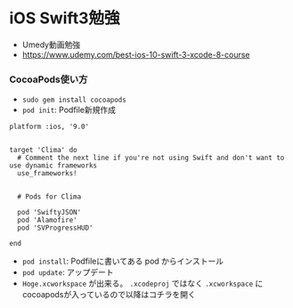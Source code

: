 # iOS Swift3勉強
- Umedy動画勉強
- https://www.udemy.com/best-ios-10-swift-3-xcode-8-course


### CocoaPods使い方
- `sudo gem install cocoapods`
- `pod init`: Podfile新規作成

```
platform :ios, '9.0'


target 'Clima' do
  # Comment the next line if you're not using Swift and don't want to use dynamic frameworks
  use_frameworks!


  # Pods for Clima

  pod 'SwiftyJSON'
  pod 'Alamofire'
  pod 'SVProgressHUD'
  
end
```
- `pod install`: Podfileに書いてある pod からインストール
- `pod update`: アップデート
- `Hoge.xcworkspace` が出来る。 `.xcodeproj` ではなく `.xcworkspace` にcocoapodsが入っているので以降はコチラを開く
